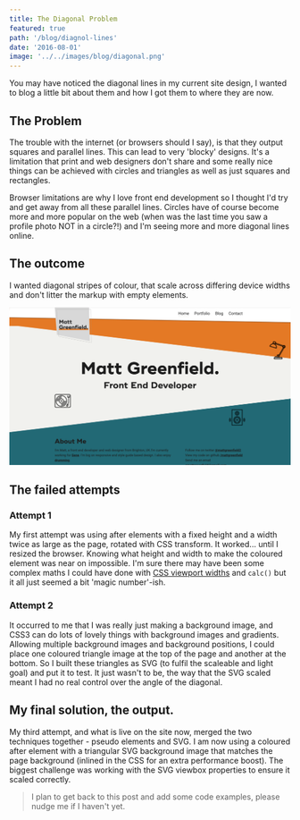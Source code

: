 ```yaml
---
title: The Diagonal Problem
featured: true
path: '/blog/diagnol-lines'
date: '2016-08-01'
image: '../../images/blog/diagonal.png'
---
```


You may have noticed the diagonal lines in my current site design, I wanted to blog a little bit about them and how I got them to where they are now.

## The Problem

The trouble with the internet (or browsers should I say), is that they output squares and parallel lines.
This can lead to very 'blocky' designs. It's a limitation that print and web designers don't share and some really nice things can be achieved with circles and triangles as well as just squares and rectangles.

Browser limitations are why I love front end development so I thought I'd try and get away from all these parallel lines.
Circles have of course become more and more popular on the web (when was the last time you saw a profile photo NOT in a circle?!) and I'm seeing more and more diagonal lines online.

## The outcome

I wanted diagonal stripes of colour, that scale across differing device widths and don't litter the markup with empty elements.

<img src="../../images/blog/portfolio.png">

## The failed attempts

### Attempt 1

My first attempt was using after elements with a fixed height and a width twice as large as the page, rotated with CSS transform.
It worked... until I resized the browser. Knowing what height and width to make the coloured element was near on impossible.
I'm sure there may have been some complex maths I could have done with [CSS viewport widths](https://snook.ca/archives/html_and_css/vm-vh-units) and `calc()` but it all just seemed a bit 'magic number'-ish.

### Attempt 2

It occurred to me that I was really just making a background image, and CSS3 can do lots of lovely things with background images and gradients.
Allowing multiple background images and background positions, I could place one coloured triangle image at the top of the page and another at the bottom.
So I built these triangles as SVG (to fulfil the scaleable and light goal) and put it to test.
It just wasn't to be, the way that the SVG scaled meant I had no real control over the angle of the diagonal.

## My final solution, the output.

My third attempt, and what is live on the site now, merged the two techniques together - pseudo elements and SVG.
I am now using a coloured after element with a triangular SVG background image that matches the page background (inlined in the CSS for an extra performance boost).
The biggest challenge was working with the SVG viewbox properties to ensure it scaled correctly.

> I plan to get back to this post and add some code examples, please nudge me if I haven't yet.

